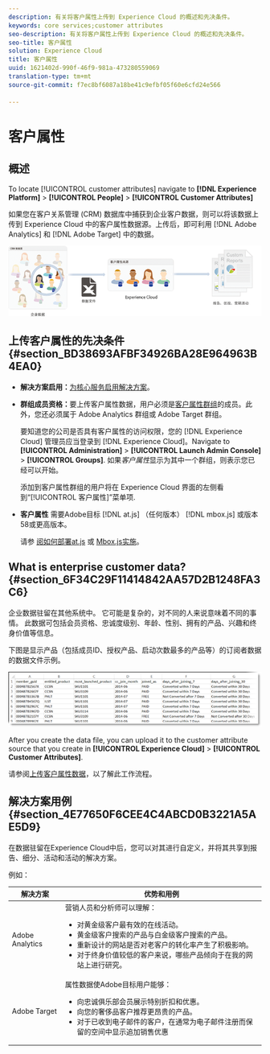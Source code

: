 ```yaml
---
description: 有关将客户属性上传到 Experience Cloud 的概述和先决条件。
keywords: core services;customer attributes
seo-description: 有关将客户属性上传到 Experience Cloud 的概述和先决条件。
seo-title: 客户属性
solution: Experience Cloud
title: 客户属性
uuid: 1621402d-990f-46f9-981a-473280559069
translation-type: tm+mt
source-git-commit: f7ec8bf6087a18be41c9efbf05f60e6cfd24e566

---
```



# 客户属性

## 概述

To locate [!UICONTROL customer attributes] navigate to **[!DNL Experience Platform]** > **[!UICONTROL People]** > **[!UICONTROL Customer Attributes]**

如果您在客户关系管理 (CRM) 数据库中捕获到企业客户数据，则可以将该数据上传到 Experience Cloud 中的客户属性数据源。上传后，即可利用 [!DNL Adobe Analytics] 和 [!DNL Adobe Target] 中的数据。

![](assets/custom_reports.png)

## 上传客户属性的先决条件 {#section_BD38693AFBF34926BA28E964963B4EA0}


* **解决方案启用：**[为核心服务启用解决方案](../core-services/core-services.md#concept_07ED1D5C64234E77976E6D572E78FB9C)。

* **群组成员资格：**&#x200B;要上传客户属性数据，用户必须是[客户属性群组](../admin-getting-started/admin-getting-started.md#task_3295A85536BF48899A1AB40D207E77E9)的成员。此外，您还必须属于 Adobe Analytics 群组或 Adobe Target 群组。

   要知道您的公司是否具有客户属性的访问权限，您的 [!DNL Experience Cloud] 管理员应当登录到 [!DNL Experience Cloud]。Navigate to **[!UICONTROL Administration]** > **[!UICONTROL Launch Admin Console]** > **[!UICONTROL Groups]**. 如果&#x200B;*客户属性*&#x200B;显示为其中一个群组，则表示您已经可以开始。

   添加到客户属性群组的用户将在 Experience Cloud 界面的左侧看到“[!UICONTROL 客户属性]”菜单项.

* **客户属性** 需要Adobe目标 [!DNL at.js] （任何版本） [!DNL mbox.js] 或版本58或更高版本。


   请参 [阅如何部署at.js](https://docs.adobe.com/content/help/en/target/using/implement-target/client-side/deploy-at-js/how-to-deployatjs.html) 或 [Mbox.js实施](https://docs.adobe.com/content/help/en/target/using/implement-target/client-side/mbox-implement/mbox-download.html)。

## What is enterprise customer data? {#section_6F34C29F11414842AA57D2B1248FA3C6}

企业数据驻留在其他系统中。 它可能是复杂的，对不同的人来说意味着不同的事情。 此数据可包括会员资格、忠诚度级别、年龄、性别、拥有的产品、兴趣和终身价值等信息。

下图是显示产品（包括成员ID、授权产品、启动次数最多的产品等）的订阅者数据的数据文件示例。

![](assets/01_crs_usecase.png)

After you create the data file, you can upload it to the customer attribute source that you create in **[!UICONTROL Experience Cloud]** > **[!UICONTROL Customer Attributes]**.

请参阅[上传客户属性数据](../attributes/t-crs-usecase.md#task_BCC327B2A0EF4A1BBB2934013AB92B78)，以了解此工作流程。

## 解决方案用例 {#section_4E77650F6CEE4C4ABCD0B3221A5AE5D9}

在数据驻留在Experience Cloud中后，您可以对其进行自定义，并将其共享到报告、细分、活动和活动的解决方案。

例如：

| 解决方案 | 优势和用例 |
|--- |--- |
| Adobe Analytics | 营销人员和分析师可以理解：<ul><li>对黄金级客户最有效的在线活动。</li><li>黄金级客户搜索的产品与白金级客户搜索的产品。</li><li>重新设计的网站是否对老客户的转化率产生了积极影响。</li><li>对于终身价值较低的客户来说，哪些产品倾向于在我的网站上进行研究。</li></ul> |
| Adobe Target | 属性数据使Adobe目标用户能够：<ul><li>向忠诚俱乐部会员展示特别折扣和优惠。</li><li>向您的奢侈品客户推荐更昂贵的产品。</li><li>对于已收到电子邮件的客户，在通常为电子邮件注册而保留的空间中显示追加销售优惠</li></ul> |
